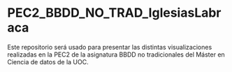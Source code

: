 # PEC2_BBDD_NO_TRAD_IglesiasLabraca
Este repositorio será usado para presentar las distintas visualizaciones realizadas en la PEC2 de la asignatura BBDD no tradicionales del Máster en Ciencia de datos de la UOC.
